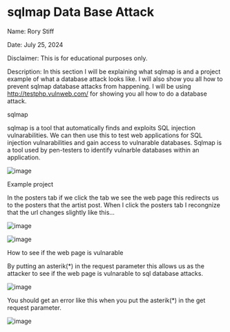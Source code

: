 # sqlmap Data Base Attack

Name: Rory Stiff


Date: July 25, 2024


Disclaimer: This is for educational purposes only.



Description: In this section I will be explaining what sqlmap is and a project example of what a database attack looks like. I will also show you all how to prevent sqlmap database attacks from happening. I will be using  http://testphp.vulnweb.com/ for showing you all how to do a
database attack.




sqlmap


sqlmap is a tool that automatically finds and exploits SQL injection vulnarabilities. We can then use this to test web applications for SQL injection vulnarabilities and gain access to vulnarable databases. Sqlmap is a  tool used by pen-testers to identify vulnarble databases within an application.



![image](https://github.com/user-attachments/assets/1a56f185-7260-44b7-9e13-0a3f5470452b)







Example project 



In the posters tab if we click the tab we see the web page this redirects us to the posters that the artist post. When I click the 
posters tab I recongnize that the url changes slightly like this...





![image](https://github.com/user-attachments/assets/c153cffd-171b-4165-82c9-182bcd50c677)



![image](https://github.com/user-attachments/assets/bc953466-f39a-46b7-8a12-0b141382ebd3)




How to see if the web page is vulnarable


By putting an asterik(*) in the request parameter this allows
us as the attacker to see if the web page is vulnarable to sql database
attacks.


![image](https://github.com/user-attachments/assets/9a4b8b50-d04e-4bfc-9304-99e516f46e5b)


You should get an error like this when you put
the asterik(*) in the get request parameter.


![image](https://github.com/user-attachments/assets/1b185833-dccb-4325-83bc-3804fe1aac7d)










































